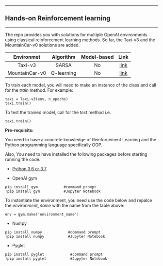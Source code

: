 ***
## Hands-on Reinforcement learning
***
The repo provides you with solutions for multiple OpenAI environments using classical reinforcement learning methods. 
So far, the Taxi-v3 and the MountainCar-v0 solutions are added.

|Environmet| Algorithm | Model-based | Link|
|:---------:|:-----------:|:-------------:|:---:|
|Taxi-v3   | SARSA      |  No | [link](https://github.com/alirezahss88/Reinforcement-Learning-/blob/master/Taxi%20v3%20with%20SARSA%20algorithm.ipynb) |
|MountainCar-v0| Q-learning|No| [link](https://github.com/alirezahss88/Reinforcement-Learning-/blob/master/MountainCar-v0%20with%20Q-learning.ipynb) |

To train each model, you will need to make an instance of the class and call for the *train* method. For example:
```
taxi = Taxi-v3(env, n_epochs)
taxi.train()
```
To test the trained model, call for the *test* method i.e.
```
taxi.train()
```


**Pre-requisits:**

You need to have a concrete knowledge of Reinforcement Learning and the Python programming language specifically OOP.

Also, You need to have installed the following packages before starting running the code.

- [Python 3.6 or 3.7](https://www.python.org/downloads/release/python-360/) 

- OpenAI gym
```
pip install gym            #command prompt
!pip install gym           #Jupyter Notebook
```
To instantiate the environment, you need use the code below and repalce the *environment_name* with the name from the table above:
```
env = gym.make('environment_name')
```
- Numpy
```
pip install numpy            #command prompt
!pip install numpy           #Jupyter Notebook
```
- Pyglet
```
pip install pyglet            #command prompt
!pip install pyglet           #Jupyter Notebook
```
